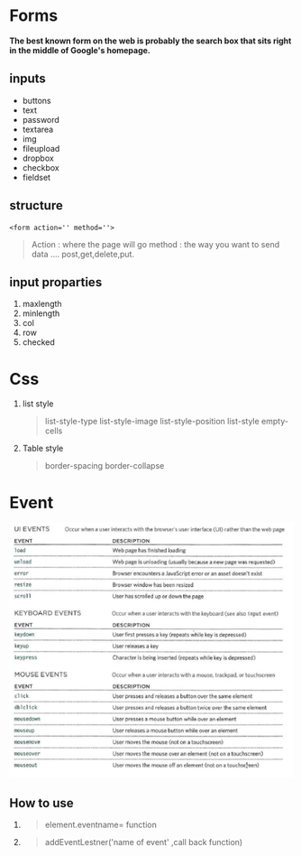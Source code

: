# Forms

**The best known form on the web is probably the search box that sits right in the middle of Google's homepage.**


## inputs 

* buttons
* text
* password
* textarea
* img
* fileupload
* dropbox
* checkbox
* fieldset

## structure

```
<form action='' method=''>
```

> Action : where the page will go
> method : the way you want to send data .... post,get,delete,put.


## input proparties 

1. maxlength
1. minlength
1. col
1. row
1. checked


# Css

1. list style
   > list-style-type 
   > list-style-image 
   > list-style-position
   > list-style
   > empty-cells
2. Table style
   >border-spacing
   >border-collapse


# Event

![img](assesst/event1.png)

## How to use

1. > element.eventname= function
1. > addEventLestner('name of event' ,call back function)
